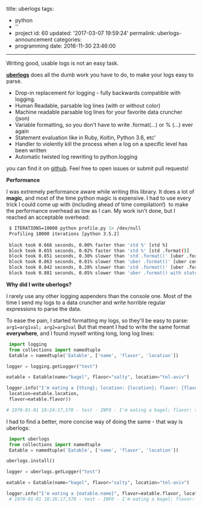 title: uberlogs
tags:
  - python
  - ''
  - project
id: 60
updated: '2017-03-07 19:59:24'
permalink: uberlogs-announcement
categories:
  - programming
date: 2016-11-30 23:46:00
---
Writing good, usable logs is not an easy task.

**[uberlogs](https://github.com/odedlaz/uberlogs)** does all the dumb work you have to do, to make your logs easy to parse.

- Drop-in replacement for logging - fully backwards compatible with logging.
- Human Readable, parsable log lines (with or without color)
- Machine readable parsable log lines for your favorite data cruncher (json)
- Variable formatting, so you don't have to write .format(...) or % (...) ever again
- Statement evaluation like in Ruby, Koltin, Python 3.6, etc'
- Handler to violently kill the process when a log on a specific level has been written
- Automatic twisted log rewriting to python.logging

you can find it on [github](https://github.com/odedlaz/uberlogs). Feel free to open issues or submit pull requests!

**Performance**

I was extremely performance aware while writing this library. It does a lot of **magic**, and most of the time python magic is expensive. I had to use every trick I could come up with (including ahead of time compilation!)  to make the performance overhead as low as I can. My work isn't done, but I reached an acceptable overhead:

```bash 
 $ ITERATIONS=10000 python profile.py 1> /dev/null  
 Profiling 10000 iterations [python 3.5.2] 
  
 block took 0.666 seconds, 0.00% faster than 'std %' [std %]  
 block took 0.655 seconds, 0.02% faster than 'std %' [std .format()]  
 block took 0.851 seconds, 0.30% slower than 'std .format()' [uber .format()]  
 block took 0.863 seconds, 0.01% slower than 'uber .format()' [uber complex .format()]  
 block took 0.842 seconds, 0.28% slower than 'std .format()' [uber .format() with statement]  
 block took 0.881 seconds, 0.05% slower than 'uber .format() with statement' [uber complex .format() with statement]  
```

**Why did I write uberlogs?**

I rarely use any other logging appenders than the console one. Most of the time I send my logs to a data cruncher and write horrible regular expressions to parse the data.

To ease the pain, I started formatting my logs, so they'll be easy to parse: `arg1=arg1val; arg2=arg2val` But that meant I had to write the same format **everywhere**, and I found myself writing long, long log lines:

```python
 import logging  
 from collections import namedtuple  
 Eatable = namedtuple('Eatable', ['name', 'flavor', 'location'])

logger = logging.getLogger("test")

eatable = Eatable(name="bagel", flavor="salty", location="tel-aviv")

logger.info("I'm eating a {thing}; location: {location}; flavor: {flavor}".format(thing=eatable.name,  
 location=eatable.location,  
 flavor=eatable.flavor))

# 1970-01-01 18:24:17,578 - test - INFO - I'm eating a bagel; flavor: salty; location: tel-aviv  
```

I had to find a better, more concise way of doing the same - that way is uberlogs:

```python 
 import uberlogs  
 from collections import namedtuple  
 Eatable = namedtuple('Eatable', ['name', 'flavor', 'location'])

uberlogs.install()

logger = uberlogs.getLogger("test")

eatable = Eatable(name="bagel", flavor="salty", location="tel-aviv")

logger.info("I'm eating a {eatable.name}", flavor=eatable.flavor, location=eatable.location)  
 # 1970-01-01 18:26:17,578 - test - INFO - I'm eating a bagel; flavor: salty; location: tel-aviv  
```